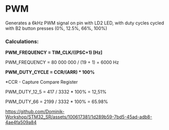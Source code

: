 # PWM
Generates a 6kHz PWM signal on pin with LD2 LED, with duty cycles cycled with B2 button presses (0%, 12.5%, 66%, 100%)

### Calculations:
**PWM_FREQUENCY = TIM_CLK/((PSC+1) [Hz]**

PWM_FREQUENCY = 80 000 000 / (19 + 1) = 6000 Hz

**PWM_DUTY_CYCLE = CCR/(ARR) * 100%**

*CCR - Capture Compare Register

PWM_DUTY_12_5 = 417 / 3332 * 100% = 12,51%

PWM_DUTY_66 = 2199 / 3332 * 100% = 65.98%
 
https://github.com/Dominik-Workshop/STM32_SR/assets/100617381/1d289b59-7bd5-45ad-adb8-4ae4fa509a84

